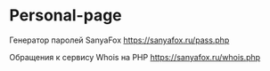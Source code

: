 # Personal-page
Генератор паролей SanyaFox
https://sanyafox.ru/pass.php



Обращения к сервису Whois на PHP 
https://sanyafox.ru/whois.php
